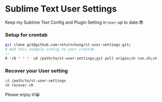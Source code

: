 # Sublime Text User Settings

Keep my Sublime Text Config and Plugin Setting in `User` up to date.😎
### Setup for crontab

```sh
git clone git@github.com:returnchung/st-user-settings.git;
# Add this example config to your crontab
--
0 */6 * * *  cd /path/to/st-user-settings;git pull origin;sh run.sh;sh autocmt.sh >> /tmp/cron_stdout.log 2>&1"
```

### Recover your User setting
```sh
cd /path/to/st-user-settings
sh recover.sh
```

Please enjoy it!😀
